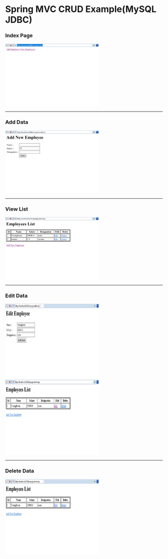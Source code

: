 # Spring MVC CRUD Example(MySQL JDBC)

### Index Page
<img src="https://github.com/Younghwan-Lee/2020Camp/blob/master/mvcCRUDex/src/main/webapp/resources/images/index.PNG" width="300" height="200">

- - -


### Add Data
<img src="https://github.com/Younghwan-Lee/2020Camp/blob/master/mvcCRUDex/src/main/webapp/resources/images/adding.PNG" width="300" height="200">

- - -


### View List
<img src="https://github.com/Younghwan-Lee/2020Camp/blob/master/mvcCRUDex/src/main/webapp/resources/images/list.PNG" width="300" height="200">

- - -


### Edit Data
<img src="https://github.com/Younghwan-Lee/2020Camp/blob/master/mvcCRUDex/src/main/webapp/resources/images/edit_process.PNG" width="300" height="240">
<img src="https://github.com/Younghwan-Lee/2020Camp/blob/master/mvcCRUDex/src/main/webapp/resources/images/edit_result.PNG" width="300" height="240">

- - -


### Delete Data
<img src="https://github.com/Younghwan-Lee/2020Camp/blob/master/mvcCRUDex/src/main/webapp/resources/images/delete.PNG" width="300" height="240">
